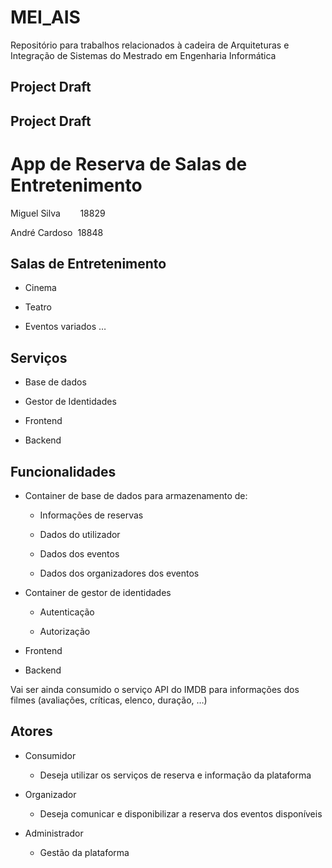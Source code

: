 # MEI_AIS
Repositório para trabalhos relacionados à cadeira de Arquiteturas e Integração de Sistemas do Mestrado em Engenharia Informática
## Project Draft
## Project Draft
<!-- CHANGELOG:START -->
# App de Reserva de Salas de Entretenimento

Miguel Silva        18829

André Cardoso  18848

## Salas de Entretenimento

- Cinema

- Teatro

- Eventos variados …

## Serviços

- Base de dados

- Gestor de Identidades

- Frontend

- Backend

## Funcionalidades

- Container de base de dados para armazenamento de:
  
  - Informações de reservas
  
  - Dados do utilizador
  
  - Dados dos eventos
  
  - Dados dos organizadores dos eventos

- Container de gestor de identidades
  
  - Autenticação
  
  - Autorização

- Frontend

- Backend

Vai ser ainda consumido o serviço API do IMDB para informações dos filmes (avaliações, críticas, elenco, duração, …)

## Atores

- Consumidor
  
  - Deseja utilizar os serviços de reserva e informação da plataforma

- Organizador
  
  - Deseja comunicar e disponibilizar a reserva dos eventos disponíveis

- Administrador
  
  - Gestão da plataforma
<!-- CHANGELOG:END -->
